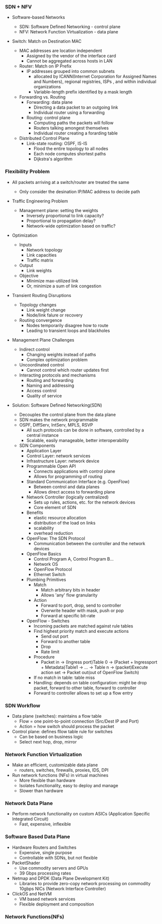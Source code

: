 
### SDN + NFV

* Software-based Networks
  * SDN: Software Defined Networking - control plane
  * NFV: Network Function Virtualization - data plane

* Switch: Match on Destination MAC
  * MAC addresses are location independent
    * Assigned by the vendor of the interface card
    * Cannot be aggregated across hosts in LAN
  * Router: Match on IP Prefix
    * IP addresses grouped into common subnets
      * allocated by ICANN(Internet Corporation for Assigned Names and Numbers), regional registries, ISPs , and within individual organizations
      * Variable-length prefix identified by a mask length
  * Forwarding vs. Routing
    * Forwarding: data plane
      * Directing a data packet to an outgoing link
      * Individual router using a forwarding
    * Routing: control plane
      * Computing paths the packets will follow
      * Routers talking amongest themselves
      * Individual router creating a forarding table
  * Distributed Control Plane
    * Link-state routing: OSPF, IS-IS
      * Flood the entire topology to all nodes
      * Each node computes shortest paths
      * Dijkstra's algorithm
### Flexibility Problem
  * All packets arriving at a switch/router are treated the same
    * Only consider the desination IP/MAC address to decide path
  * Traffic Engineering Problem
    * Management plane: setting the weights
      * Inversely proportional to link capacity?
      * Proportional to propagation delay?
      * Network-wide optimization based on traffic?
  * Optimization
    * Inputs
      * Network topology
      * Link capacities
      * Traffic matrix
    * Output
      * Link weights
    * Objective
      * Minimize max-utilized link
      * Or, minimize a sum of link congestion
  * Transient Routing Disruptions
    * Topology changes
      * Link weight change
      * Node/link falure or recovery
    * Routing convergence
      * Nodes temporarily disagree how to route
      * Leading to transient loops and blackholes
  * Management Plane Challenges
    * Indirect control
      * Changing weights instead of paths
      * Complex optimization problem
    * Uncoordinated control
      * Cannot control which router updates first
    * Interacting protocols and mechanisms
      * Routing and forwarding
      * Naming and addressing
      * Access control
      * Quality of service

* Solution: Software Defined Networking(SDN)
  * Decouples the control plane from the data plane
  * SDN makes the network programmable
  * OSPF, DiffServ, IntServ, MPLS, RSVP
    * All such protocols can be done in software, controlled by a central instance
    * Scalable, easily manageable, better interoperability
  * SDN Components
    * Application Layer
    * Control Layer: network services
    * Infrastructure Layer: network device
    * Programmable Open API
      * Connects applications with control plane
      * Allows for programming of routing
    * Standard Communication Interface (e.g. OpenFlow)
      * Between control and data planes
      * Allows direct access to forwarding plane
    * Network Controller (logically centralized)
      * Sets up rules, actions, etc. for the network devices
      * Core element of SDN
    * Benefits
      * elastic resource allocation
      * distribution of the load on links
      * scalability
      * overhead reduction
    * OpenFlow: The SDN Protocol
      * Communication between the controller and the network devices
    * OpenFlow Basics
      * Control Program A, Control Program B...
      * Network OS
      * OpenFlow Protocol
      * Ethernet Switch
    * Plumbing Primitives
      * Match
        * Match arbitrary bits in header
        * Allows 'any' flow granularity
      * Action
        * Forward to port, drop, send to controller
        * Overwrite header with mask, push or pop
        * Forward at specific bit-rate
    * OpenFlow - Switches
      * Incoming packets are matched against rule tables
      * Find highest priority match and execute actions
        * Send out port
        * Forward to another table
        * Drop
        * Rate limit
      * Procedure
        * Packet in -> (Ingress port)Table 0 -> (Packet + Ingressport + Metadata)Table1 -> ... -> Table n -> (packet)Execute action set -> Packet out(out of OpenFlow Switch)
      * If no match in table: table miss
      * Handling: depends on table configuration: might be drop packet, forward to other table, forward to controller
      * Forward to controller allows to set up a flow entry
### SDN Workflow
  * Data plane (switches): maintains a flow table
    * Flow = one point-to-point connection (Src/Dest IP and Port)
    * Action = how switch should process the packet
  * Control plane: defines fllow table rule for switches
    * Can be based on business logic
    * Select next hop, drop, mirror
### Network Function Virtualization
  * Make an efficient, customizable data plane
    * routers, switches, firewalls, proxies, IDS, DPI
  * Run network functions (NFs) in virtual machines
    * More flexible than hardware
    * Isolates functionality, easy to deploy and manage
    * Slower than hardware
### Network Data Plane
  * Perform network functionality on custom ASICs (Application Specific Integrated Circuit)
    * Fast, expensive, inflexible
### Software Based Data Plane
  * Hardware Routers and Switches
    * Expensive, single purpose
    * Controllable with SDNs, but not flexible
  * PacketShader
    * Use commodity servers and GPUs
    * 39 Gbps processing rates
  * Netmap and DPDK (Data Plane Development Kit)
    * Libraries to provide zero-copy network processing on commodity 10gbps NICs (Network Interface Controller)
  * ClickOS and NetVM
    * VM based network services
    * Flexible deployment and composition
### Network Functions(NFs)

    
